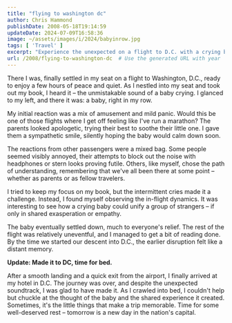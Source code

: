 ```yaml
---
title: "flying to washington dc"
author: Chris Hammond
publishDate: 2008-05-18T19:14:59
updateDate: 2024-07-09T16:58:36
image: ~/assets/images/i/2024/babyinrow.jpg
tags: [ 'Travel' ]
excerpt: "Experience the unexpected on a flight to D.C. with a crying baby onboard. A shared journey of understanding and empathy among passengers ensues."
url: /2008/flying-to-washington-dc  # Use the generated URL with year
---
```

<p>There I was, finally settled in my seat on a flight to Washington, D.C., ready to enjoy a few hours of peace and quiet. As I nestled into my seat and took out my book, I heard it &ndash; the unmistakable sound of a baby crying. I glanced to my left, and there it was: a baby, right in my row.</p>  <p>My initial reaction was a mix of amusement and mild panic. Would this be one of those flights where I get off feeling like I&#39;ve run a marathon? The parents looked apologetic, trying their best to soothe their little one. I gave them a sympathetic smile, silently hoping the baby would calm down soon.</p>  <p>The reactions from other passengers were a mixed bag. Some people seemed visibly annoyed, their attempts to block out the noise with headphones or stern looks proving futile. Others, like myself, chose the path of understanding, remembering that we&#39;ve all been there at some point &ndash; whether as parents or as fellow travelers.</p>  <p>I tried to keep my focus on my book, but the intermittent cries made it a challenge. Instead, I found myself observing the in-flight dynamics. It was interesting to see how a crying baby could unify a group of strangers &ndash; if only in shared exasperation or empathy.</p>  <p>The baby eventually settled down, much to everyone&#39;s relief. The rest of the flight was relatively uneventful, and I managed to get a bit of reading done. By the time we started our descent into D.C., the earlier disruption felt like a distant memory.</p>  <p><strong>Update: Made it to DC, time for bed.</strong></p>  <p>After a smooth landing and a quick exit from the airport, I finally arrived at my hotel in D.C. The journey was over, and despite the unexpected soundtrack, I was glad to have made it. As I crawled into bed, I couldn&#39;t help but chuckle at the thought of the baby and the shared experience it created. Sometimes, it&#39;s the little things that make a trip memorable. Time for some well-deserved rest &ndash; tomorrow is a new day in the nation&#39;s capital.</p> 


